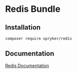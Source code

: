 # Redis Bundle

## Installation

```
composer require spryker/redis
```

## Documentation

[Redis Documentation](http://spryker.github.io/core/bundles/redis)
